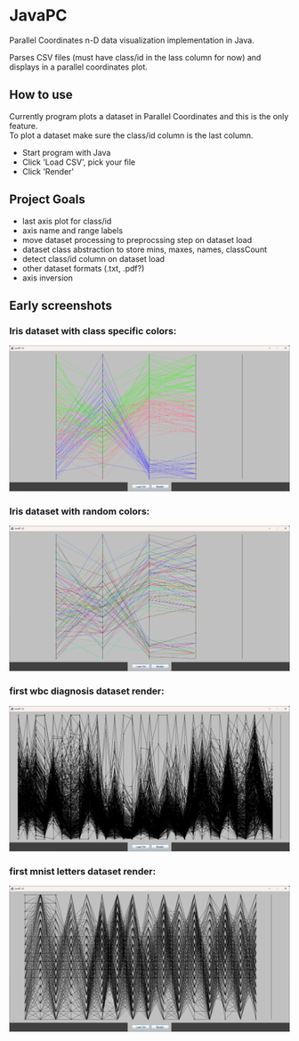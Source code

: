 # JavaPC

Parallel Coordinates n-D data visualization implementation in Java.  

Parses CSV files (must have class/id in the lass column for now) and displays in a parallel coordinates plot.  

## How to use

Currently program plots a dataset in Parallel Coordinates and this is the only feature.  
To plot a dataset make sure the class/id column is the last column.  
- Start program with Java  
- Click 'Load CSV', pick your file  
- Click 'Render'  

## Project Goals

- last axis plot for class/id   
- axis name and range labels  
- move dataset processing to preprocssing step on dataset load  
- dataset class abstraction to store mins, maxes, names, classCount  
- detect class/id column on dataset load  
- other dataset formats (.txt, .pdf?)
- axis inversion    

## Early screenshots

### Iris dataset with class specific colors:  
![Iris dataset with class specific colors](screenshots/iris_with_class_specific_colors.png)
### Iris dataset with random colors:  
![Iris dataset with random colors](screenshots/iris_with_random_colors.png)
### first wbc diagnosis dataset render:  
![first wbc diag render](screenshots/first_wbc_diag_render.png)
### first mnist letters dataset render:  
![first mnist letters render](screenshots/first_mnist_letters_render.png)
